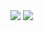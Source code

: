 <span>
  <img src="https://img.shields.io/badge/React-61DAFB?style=flat-square&logo=React&logoColor=white"/>
</span>
<span>
  <img src="https://img.shields.io/badge/JavaScript-F7DF1E?style=flat-square&logo=JavaScript&logoColor=white"/>
</span> 
